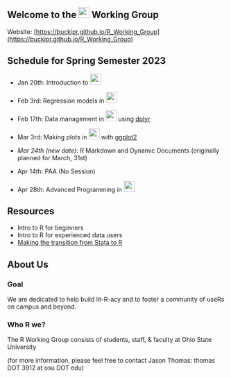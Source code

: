 ## Welcome to the <img src="https://www.r-project.org/logo/Rlogo.png" width="25"> Working Group

Website: [https://buckipr.github.io/R_Working_Group](https://buckipr.github.io/R_Working_Group)

## **Schedule for Spring Semester 2023**

* Jan 20th: Introduction to <img src="https://www.r-project.org/logo/Rlogo.png" width="25">

* Feb 3rd: Regression models in <img src="https://www.r-project.org/logo/Rlogo.png" width="25">

* Feb 17th: Data management in <img src="https://www.r-project.org/logo/Rlogo.png" width="25"> using [dplyr](https://dplyr.tidyverse.org/)

* Mar 3rd: Making plots in <img src="https://www.r-project.org/logo/Rlogo.png" width="25"> with [ggplot2](https://ggplot2.tidyverse.org/)

* *Mar 24th (new date)*: R Markdown and Dynamic Documents (originally planned for March, 31st)

* Apr 14th: PAA (No Session)

* Apr 28th: Advanced Programming in <img src="https://www.r-project.org/logo/Rlogo.png" width="25">


## **Resources**

* Intro to R for beginners
* Intro to R for experienced data users
* [Making the transition from Stata to R](transition2R/README.md)

## **About Us**

### Goal

We are dedicated to help build lit-R-acy and to foster a community of useRs on campus and beyond.

### Who R we?

The R Working Group consists of students, staff, & faculty at Ohio State University 

(for more information, please feel free to contact Jason Thomas: thomas DOT 3912 at osu DOT edu)
